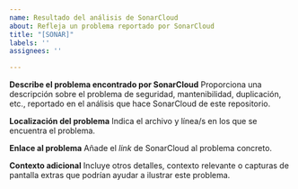 ```yaml
---
name: Resultado del análisis de SonarCloud
about: Refleja un problema reportado por SonarCloud
title: "[SONAR]"
labels: ''
assignees: ''

---
```


**Describe el problema encontrado por SonarCloud**
Proporciona una descripción sobre el problema de seguridad, mantenibilidad, duplicación, etc., reportado en el análisis que hace SonarCloud de este repositorio.

**Localización del problema**
Indica el archivo y línea/s en los que se encuentra el problema.

**Enlace al problema**
Añade el _link_ de SonarCloud al problema concreto.

**Contexto adicional**
Incluye otros detalles, contexto relevante o capturas de pantalla extras que podrían ayudar a ilustrar este problema.

